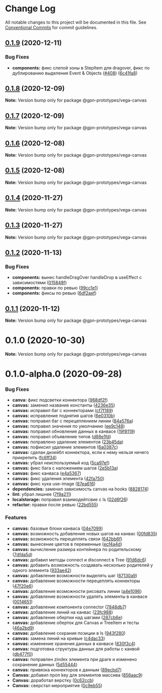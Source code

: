 # Change Log

All notable changes to this project will be documented in this file.
See [Conventional Commits](https://conventionalcommits.org) for commit guidelines.

## [0.1.9](https://github.com/gpn-prototypes/vega-ui/compare/@gpn-prototypes/vega-canvas@0.1.8...@gpn-prototypes/vega-canvas@0.1.9) (2020-12-11)


### Bug Fixes

* **components:** фикс слепой зоны в StepItem для dragover, фикс по дублированию выделения Event & Objects ([#408](https://github.com/gpn-prototypes/vega-ui/issues/408)) ([6c41fa8](https://github.com/gpn-prototypes/vega-ui/commit/6c41fa8e845b66edfd2ce3442cfd02d4b0b65fe0))





## [0.1.8](https://github.com/gpn-prototypes/vega-ui/compare/@gpn-prototypes/vega-canvas@0.1.7...@gpn-prototypes/vega-canvas@0.1.8) (2020-12-09)

**Note:** Version bump only for package @gpn-prototypes/vega-canvas





## [0.1.7](https://github.com/gpn-prototypes/vega-ui/compare/@gpn-prototypes/vega-canvas@0.1.5...@gpn-prototypes/vega-canvas@0.1.7) (2020-12-09)

**Note:** Version bump only for package @gpn-prototypes/vega-canvas





## [0.1.6](https://github.com/gpn-prototypes/vega-ui/compare/@gpn-prototypes/vega-canvas@0.1.5...@gpn-prototypes/vega-canvas@0.1.6) (2020-12-08)

**Note:** Version bump only for package @gpn-prototypes/vega-canvas





## [0.1.5](https://github.com/gpn-prototypes/vega-ui/compare/@gpn-prototypes/vega-canvas@0.1.4...@gpn-prototypes/vega-canvas@0.1.5) (2020-12-08)

**Note:** Version bump only for package @gpn-prototypes/vega-canvas





## [0.1.4](https://github.com/gpn-prototypes/vega-ui/compare/@gpn-prototypes/vega-canvas@0.1.3...@gpn-prototypes/vega-canvas@0.1.4) (2020-11-27)

**Note:** Version bump only for package @gpn-prototypes/vega-canvas





## [0.1.3](https://github.com/gpn-prototypes/vega-ui/compare/@gpn-prototypes/vega-canvas@0.1.2...@gpn-prototypes/vega-canvas@0.1.3) (2020-11-27)

**Note:** Version bump only for package @gpn-prototypes/vega-canvas





## [0.1.2](https://github.com/gpn-prototypes/vega-ui/compare/@gpn-prototypes/vega-canvas@0.1.1...@gpn-prototypes/vega-canvas@0.1.2) (2020-11-13)


### Bug Fixes

* **components:** вынес handleDragOver handleDrop в useEffect с зависимостями ([015848f](https://github.com/gpn-prototypes/vega-ui/commit/015848f22cfb40c7fa6438b2b4935c4e4356c05c))
* **components:** правки по ревью ([99cc1e1](https://github.com/gpn-prototypes/vega-ui/commit/99cc1e150f5eab4c6d735fedd5d88ac0b075db67))
* **components:** фиксы по ревью ([6df2aef](https://github.com/gpn-prototypes/vega-ui/commit/6df2aef9559094f1e2ae7e0b3ea5003d9460a883))





## [0.1.1](https://github.com/gpn-prototypes/vega-ui/compare/@gpn-prototypes/vega-canvas@0.1.0...@gpn-prototypes/vega-canvas@0.1.1) (2020-11-12)

**Note:** Version bump only for package @gpn-prototypes/vega-canvas





# 0.1.0 (2020-10-30)

**Note:** Version bump only for package @gpn-prototypes/vega-canvas





# 0.1.0-alpha.0 (2020-09-28)


### Bug Fixes

* **canva:** фикс подсветки коннектора ([968df2f](https://github.com/gpn-prototypes/vega-ui/commit/968df2f2ce0562da64ab5099fc5545cfc1deca79))
* **canvas:** заменил название константы ([4236e35](https://github.com/gpn-prototypes/vega-ui/commit/4236e3578d92f24c0914912e852981c326eefac4))
* **canvas:** исправил баг с коннекторами ([cf7f189](https://github.com/gpn-prototypes/vega-ui/commit/cf7f18905ffd528b0b1e4206fe0be1c191d3c8ad))
* **canvas:** исправление поднятия шагов ([6e0310b](https://github.com/gpn-prototypes/vega-ui/commit/6e0310b131d7ba0d7de9c466e2d3ff9930fa7846))
* **canvas:** поправил баг с перецеплением линии ([84a576a](https://github.com/gpn-prototypes/vega-ui/commit/84a576a904bfb117ac157d95b59102ebbec93e49))
* **canvas:** поправил значения по умолчанию ([ee9c148](https://github.com/gpn-prototypes/vega-ui/commit/ee9c1488684fa5ba469c1c49fd3ddbad39a269ab))
* **canvas:** поправил обновление данных в канвасе ([19f8119](https://github.com/gpn-prototypes/vega-ui/commit/19f81192ac971e67797fc07c5afe00ce7d8fbab0))
* **canvas:** поправил объявление типов ([d88e1fd](https://github.com/gpn-prototypes/vega-ui/commit/d88e1fd901061b3e87e06b5fe76bdc2b314a7da9))
* **canvas:** поправлено удаление элементов ([23b45da](https://github.com/gpn-prototypes/vega-ui/commit/23b45da8853691fe2ace61f4110842a38f35047b))
* **canvas:** пофиксил удаление элементов ([6a0387c](https://github.com/gpn-prototypes/vega-ui/commit/6a0387cddced01782fcc22ea7875900cd8461fcb))
* **canvas:** сделан дизейбл коннектора, если к нему нельзя ничего прикрепить ([fc6ff34](https://github.com/gpn-prototypes/vega-ui/commit/fc6ff3431904f3d1ca4c01c929eaa92af102296f))
* **canvas:** убрал неиспользуемый код ([5ca97ef](https://github.com/gpn-prototypes/vega-ui/commit/5ca97ef8d6dab0c57df8a7ef4942139baa4bc948))
* **canvas:** фикс бага с наложением шагов ([2e5b13a](https://github.com/gpn-prototypes/vega-ui/commit/2e5b13ac1e9bcb92c251bbd9e528886d6c4699b8))
* **canvas:** фикс канваса ([e4a5367](https://github.com/gpn-prototypes/vega-ui/commit/e4a5367bb76a1101d9780a4f17b8b8bf6e32945a))
* **canvas:** фикс удаления элемента ([42fa750](https://github.com/gpn-prototypes/vega-ui/commit/42fa750170b92256667bd59b08b34b0536611232))
* **canvas:** фикс хука use-image ([87ea616](https://github.com/gpn-prototypes/vega-ui/commit/87ea616a25593f604636abc0fb1cfb88c3f43465))
* **dependencies:** заменил зависимость canvas на hooks ([8828174](https://github.com/gpn-prototypes/vega-ui/commit/8828174cbbd7ca72309809ba6a8d244bac4815e3))
* **lint:** убрал лишнее ([7f9a211](https://github.com/gpn-prototypes/vega-ui/commit/7f9a2118b2ab0f5f0b4d857fa2a7f6a77a01ecaa))
* **localstorage:** поправил взаимодейтсвие с ls ([02d6f26](https://github.com/gpn-prototypes/vega-ui/commit/02d6f26c716759147f6ff83abb835a59993abffe))
* **refactor:** правки после ревью ([22bd555](https://github.com/gpn-prototypes/vega-ui/commit/22bd555e97a553b39152e80fd45a709cd0f78568))


### Features

* **canvas:** базовые блоки канваса ([04e7099](https://github.com/gpn-prototypes/vega-ui/commit/04e70999e0b290b8456019e3e04d40381c3a5e29))
* **canvas:** возможность добавление новых шагов на канвас ([00fd835](https://github.com/gpn-prototypes/vega-ui/commit/00fd835e319194eaa4ba2dd70ff53f5e1f16d95d))
* **canvas:** возможность перецеплять связи ([642bb6f](https://github.com/gpn-prototypes/vega-ui/commit/642bb6f1c7380606a0ff06025f6962ea98396dfa))
* **canvas:** вынесение цветов в переменные ([ecf4a4d](https://github.com/gpn-prototypes/vega-ui/commit/ecf4a4d789dc6e30314216637de5cc54ac6838ec))
* **canvas:** вычисление размера контейнера по родительскому ([7dfda5d](https://github.com/gpn-prototypes/vega-ui/commit/7dfda5d1a50b6e1009c3e56cbdb607878d713d9f))
* **canvas:** добавил методы connect и disconnect в Tree ([91d6dc6](https://github.com/gpn-prototypes/vega-ui/commit/91d6dc6082d1e6dbc10b31df7255cb25c2263735))
* **canvas:** добавить возможность создавать несколько родителей у одного элемента ([933ae42](https://github.com/gpn-prototypes/vega-ui/commit/933ae42af82c534120e976fe4e23727961dd89fa))
* **canvas:** добавление возможности выделять шаг ([67130a9](https://github.com/gpn-prototypes/vega-ui/commit/67130a97bd87ec30fb65375b2027b836a638ac95))
* **canvas:** добавление возможности перецеплять коннекторы ([47f20e6](https://github.com/gpn-prototypes/vega-ui/commit/47f20e67644800b7f589827dc3742cf5de80af16))
* **canvas:** добавление возможности рисовать линии ([a4e1096](https://github.com/gpn-prototypes/vega-ui/commit/a4e1096f6c9e682a392a18917ab537c425c73a88))
* **canvas:** добавление возможности удалять элементы в канвасе ([0014651](https://github.com/gpn-prototypes/vega-ui/commit/0014651924a4b3fc75b5d7b169154571327f770d))
* **canvas:** добавление компонента connector ([7848db7](https://github.com/gpn-prototypes/vega-ui/commit/7848db7b9c23d979a57805223170ce05b40f4eef))
* **canvas:** добавление линий на канвас ([23fc988](https://github.com/gpn-prototypes/vega-ui/commit/23fc98809a23e17b9d5754fa98ff63d3db480efb))
* **canvas:** добавление обертки над швгами ([287cb6e](https://github.com/gpn-prototypes/vega-ui/commit/287cb6e7635da1c09c7474978e8e42eed94866e3))
* **canvas:** добавление оберток для Canvas и TreeItem и тесты ([46a2bd9](https://github.com/gpn-prototypes/vega-ui/commit/46a2bd9ff80141582232d96e4892fc1a1983f66a))
* **canvas:** добавление сохрания позиции в ls ([943f280](https://github.com/gpn-prototypes/vega-ui/commit/943f280b29692d49de7924a2dcdcdd1ef5d72d56))
* **canvas:** замена линий на кривые ([c4dac33](https://github.com/gpn-prototypes/vega-ui/commit/c4dac333c3df42764c182a7cac22094ded2f85ca))
* **canvas:** изменение хранения данных в канвасе ([830f3c4](https://github.com/gpn-prototypes/vega-ui/commit/830f3c4e9f43bbfe714c8d9fbe3ea28aa9274b18))
* **canvas:** подготовка структуры данных для работы с канвой ([db477f0](https://github.com/gpn-prototypes/vega-ui/commit/db477f094bfea937b3b67d0715c20633d7b90ae9))
* **canvas:** поправлен zindex элемента при драге и изменено сохранение данных ([5d55444](https://github.com/gpn-prototypes/vega-ui/commit/5d55444208fa732e90813ae90cfc2112b6ebd32d))
* **canvas:** привязка коннекторов к данным ([89ecbd7](https://github.com/gpn-prototypes/vega-ui/commit/89ecbd7980dd823a4f56e5fee13767ad3cd0a268))
* **Canvas:** добавил проп key для элементов массива ([856aac9](https://github.com/gpn-prototypes/vega-ui/commit/856aac9aa06c82ee92a1ae82ed9db4c41a679927))
* **Canvas:** доработал верстку ([0c62ccb](https://github.com/gpn-prototypes/vega-ui/commit/0c62ccb763ed1fdea7db1d9b9280361875b1c8a6))
* **Canvas:** сверстал мероприятие ([0c9eb55](https://github.com/gpn-prototypes/vega-ui/commit/0c9eb55cb8e4e65b60ef737427565b38d69903a3))
